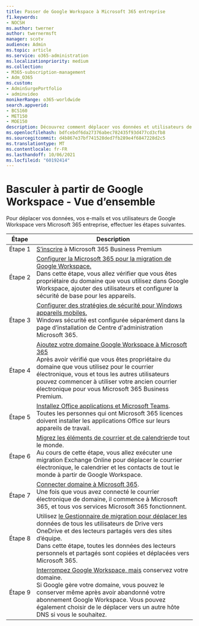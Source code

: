```yaml
---
title: Passer de Google Workspace à Microsoft 365 entreprise
f1.keywords:
- NOCSH
ms.author: twerner
author: twernermsft
manager: scotv
audience: Admin
ms.topic: article
ms.service: o365-administration
ms.localizationpriority: medium
ms.collection:
- M365-subscription-management
- Adm_O365
ms.custom:
- AdminSurgePortfolio
- adminvideo
monikerRange: o365-worldwide
search.appverid:
- BCS160
- MET150
- MOE150
description: Découvrez comment déplacer vos données et utilisateurs de Google Workspace vers Microsoft 365 entreprise.
ms.openlocfilehash: bdfcebdf6da27376abec782435f93d477cd3cfb8
ms.sourcegitcommit: d4b867e37bf741528ded7fb289e4f6847228d2c5
ms.translationtype: MT
ms.contentlocale: fr-FR
ms.lasthandoff: 10/06/2021
ms.locfileid: "60192414"
---
```

# <a name="switch-from-google-workspace---overview"></a>Basculer à partir de Google Workspace - Vue d’ensemble

Pour déplacer vos données, vos e-mails et vos utilisateurs de Google Workspace vers Microsoft 365 entreprise, effectuer les étapes suivantes.


| Étape  |Description  |
|---------|---------|
|Étape 1 |  [S’inscrire](../sign-up.md) à Microsoft 365 Business Premium       |
|Étape 2 |   [Configurer la Microsoft 365 pour la migration de Google Workspace.](set-up-microsoft-365-forgoogle.md) </br> Dans cette étape, vous allez vérifier que vous êtes propriétaire du domaine que vous utilisez dans Google Workspace, ajouter des utilisateurs et configurer la sécurité de base pour les appareils. |
|Étape 3 | [Configurer des stratégies de sécurité pour Windows appareils mobiles.](../secure-win10-pcs.md)</br> Windows sécurité est configurée séparément dans la page d’installation de Centre d'administration Microsoft 365. |
|Étape 4|[Ajoutez votre domaine Google Workspace à Microsoft 365](add-google-domain.md) </br> Après avoir vérifié que vous êtes propriétaire du domaine que vous utilisez pour le courrier électronique, vous et tous les autres utilisateurs pouvez commencer à utiliser votre ancien courrier électronique pour vous Microsoft 365 Business Premium. |
|Étape 5 | [Installez Office applications et Microsoft Teams](../install-office.md).</br> Toutes les personnes qui ont Microsoft 365 licences doivent installer les applications Office sur leurs appareils de travail.|
|Étape 6 | [Migrez les éléments de courrier et de calendrier](migrate-email.md)de tout le monde.</br> Au cours de cette étape, vous allez exécuter une migration Exchange Online pour déplacer le courrier électronique, le calendrier et les contacts de tout le monde à partir de Google Workspace.  |
|Étape 7 | [Connecter domaine à Microsoft 365](connect-domain-tom365.md). </br> Une fois que vous avez connecté le courrier électronique de domaine, il commence à Microsoft 365, et tous vos services Microsoft 365 fonctionnent.|
|Étape 8|Utilisez [le Gestionnaire de migration pour déplacer les](/sharepointmigration/mm-google-overview) données de tous les utilisateurs de Drive vers OneDrive et des lecteurs partagés vers des sites d’équipe.</br> Dans cette étape, toutes les données des lecteurs personnels et partagés sont copiées et déplacées vers Microsoft 365.|
|Étape 9| [Interrompez Google Workspace, mais](cancel-google.md) conservez votre domaine. </br> Si Google gère votre domaine, vous pouvez le conserver même après avoir abandonné votre abonnement Google Workspace. Vous pouvez également choisir de le déplacer vers un autre hôte DNS si vous le souhaitez.|

